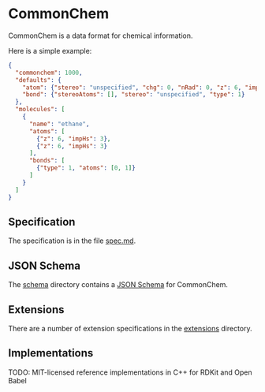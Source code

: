 # CommonChem

CommonChem is a data format for chemical information.

Here is a simple example:

```json
{
  "commonchem": 1000,
  "defaults": {
    "atom": {"stereo": "unspecified", "chg": 0, "nRad": 0, "z": 6, "impHs": 0, "isotope": 0},
    "bond": {"stereoAtoms": [], "stereo": "unspecified", "type": 1}
  },
  "molecules": [
    {
      "name": "ethane",
      "atoms": [
        {"z": 6, "impHs": 3},
        {"z": 6, "impHs": 3}
      ],
      "bonds": [
        {"type": 1, "atoms": [0, 1]}
      ]
    }
  ]
}
```

## Specification

The specification is in the file [spec.md](spec.md).

## JSON Schema

The [schema](schema) directory contains a [JSON Schema](http://json-schema.org) for CommonChem.

## Extensions

There are a number of extension specifications in the [extensions](extensions) directory.

## Implementations

TODO: MIT-licensed reference implementations in C++ for RDKit and Open Babel
